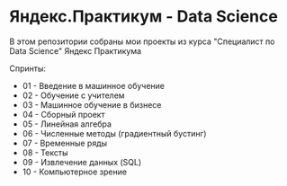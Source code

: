 # Яндекс.Практикум - Data Science

В этом репозитории собраны мои проекты из курса "Специалист по Data Science" Яндекс Практикума

Спринты:

* 01 - Введение в машинное обучение
* 02 - Обучение с учителем
* 03 - Машинное обучение в бизнесе
* 04 - Сборный проект
* 05 - Линейная алгебра
* 06 - Численные методы (градиентный бустинг)
* 07 - Временные ряды
* 08 - Тексты
* 09 - Извлечение данных (SQL)
* 10 - Компьютерное зрение
